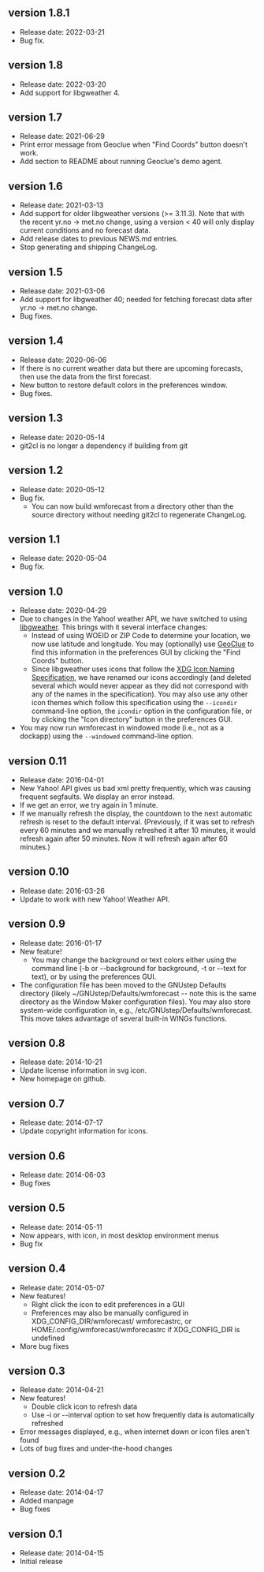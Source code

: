version 1.8.1
-------------
* Release date: 2022-03-21
* Bug fix.

version 1.8
-----------
* Release date: 2022-03-20
* Add support for libgweather 4.

version 1.7
-----------
* Release date: 2021-06-29
* Print error message from Geoclue when "Find Coords" button doesn't work.
* Add section to README about running Geoclue's demo agent.

version 1.6
-----------
* Release date: 2021-03-13
* Add support for older libgweather versions (>= 3.11.3).  Note that with the
  recent yr.no -> met.no change, using a version < 40 will only display current
  conditions and no forecast data.
* Add release dates to previous NEWS.md entries.
* Stop generating and shipping ChangeLog.

version 1.5
-----------
* Release date: 2021-03-06
* Add support for libgweather 40; needed for fetching forecast data after
  yr.no -> met.no change.
* Bug fixes.

version 1.4
-----------
* Release date: 2020-06-06
* If there is no current weather data but there are upcoming
  forecasts, then use the data from the first forecast.
* New button to restore default colors in the preferences window.
* Bug fixes.

version 1.3
-----------
* Release date: 2020-05-14
* git2cl is no longer a dependency if building from git

version 1.2
-----------
* Release date: 2020-05-12
* Bug fix.
  - You can now build wmforecast from a directory other than the source
    directory without needing git2cl to regenerate ChangeLog.

version 1.1
-----------
* Release date: 2020-05-04
* Bug fix.

version 1.0
-----------
* Release date: 2020-04-29
* Due to changes in the Yahoo! weather API, we have switched to using
  [libgweather](https://wiki.gnome.org/Projects/LibGWeather).
  This brings with it several interface changes:
  - Instead of using WOEID or ZIP Code to determine your location, we
    now use latitude and longitude.  You may (optionally) use
    [GeoClue](https://gitlab.freedesktop.org/geoclue/geoclue/-/wikis/home)
    to find this information in the preferences GUI by clicking the
    "Find Coords" button.
  - Since libgweather uses icons that follow the
    [XDG Icon Naming Specification](
     https://specifications.freedesktop.org/icon-naming-spec),
    we have renamed our icons accordingly (and deleted several which
	would never appear as they did not correspond with any of the names
	in the specification).  You may also use any other icon themes which
	follow this specification using the `--icondir` command-line
	option, the `icondir` option in the configuration file, or by
	clicking the "Icon directory" button in the preferences GUI.
* You may now run wmforecast in windowed mode (i.e., not as a dockapp)
  using the `--windowed` command-line option.

version 0.11
------------
* Release date: 2016-04-01
* New Yahoo! API gives us bad xml pretty frequently, which was causing
  frequent segfaults.  We display an error instead.
* If we get an error, we try again in 1 minute.
* If we manually refresh the display, the countdown to the next automatic
  refresh is reset to the default interval.  (Previously, if it was set to
  refresh every 60 minutes and we manually refreshed it after 10 minutes,
  it would refresh again after 50 minutes.  Now it will refresh again after
  60 minutes.)

version 0.10
------------
* Release date: 2016-03-26
* Update to work with new Yahoo! Weather API.

version 0.9
-----------
* Release date: 2016-01-17
* New feature!
  - You may change the background or text colors either using the command line
    (-b or --background for background, -t or --text for text), or by using the
    preferences GUI.
* The configuration file has been moved to the GNUstep Defaults directory
  (likely ~/GNUstep/Defaults/wmforecast -- note this is the same directory as
  the Window Maker configuration files).  You may also store system-wide
  configuration in, e.g., /etc/GNUstep/Defaults/wmforecast.  This move takes
  advantage of several built-in WINGs functions.

version 0.8
-----------
* Release date: 2014-10-21
* Update license information in svg icon.
* New homepage on github.

version 0.7
-----------
* Release date: 2014-07-17
* Update copyright information for icons.

version 0.6
-----------
* Release date: 2014-06-03
* Bug fixes

version 0.5
-----------
* Release date: 2014-05-11
* Now appears, with icon, in most desktop environment menus
* Bug fix

version 0.4
-----------
* Release date: 2014-05-07
* New features!
  - Right click the icon to edit preferences in a GUI
  - Preferences may also be manually configured in XDG_CONFIG_DIR/wmforecast/
    wmforecastrc, or HOME/.config/wmforecast/wmforecastrc if XDG_CONFIG_DIR is
    undefined
* More bug fixes

version 0.3
-----------
* Release date: 2014-04-21
* New features!
  - Double click icon to refresh data
  - Use -i or --interval option to set how frequently data is automatically
    refreshed
* Error messages displayed, e.g., when internet down or icon files aren't found
* Lots of bug fixes and under-the-hood changes

version 0.2
-----------
* Release date: 2014-04-17
* Added manpage
* Bug fixes

version 0.1
-----------
* Release date: 2014-04-15
* Initial release
